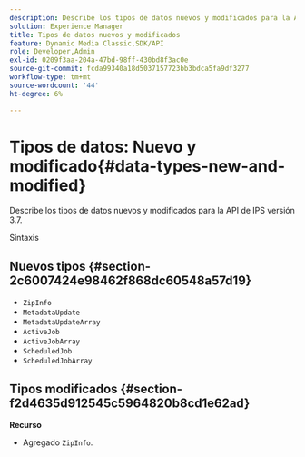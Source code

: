 ```yaml
---
description: Describe los tipos de datos nuevos y modificados para la API de IPS versión 3.7.
solution: Experience Manager
title: Tipos de datos nuevos y modificados
feature: Dynamic Media Classic,SDK/API
role: Developer,Admin
exl-id: 0209f3aa-204a-47bd-98ff-430bd8f3ac0e
source-git-commit: fcda99340a18d5037157723bb3bdca5fa9df3277
workflow-type: tm+mt
source-wordcount: '44'
ht-degree: 6%

---
```


# Tipos de datos: Nuevo y modificado{#data-types-new-and-modified}

Describe los tipos de datos nuevos y modificados para la API de IPS versión 3.7.

Sintaxis

## Nuevos tipos {#section-2c6007424e98462f868dc60548a57d19}

* `ZipInfo`
* `MetadataUpdate`
* `MetadataUpdateArray`
* `ActiveJob`
* `ActiveJobArray`
* `ScheduledJob`
* `ScheduledJobArray`

## Tipos modificados {#section-f2d4635d912545c5964820b8cd1e62ad}

**Recurso**

* Agregado `ZipInfo`.

